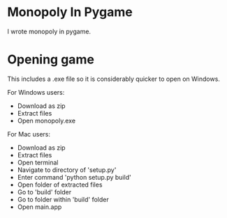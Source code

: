 # Monopoly In Pygame
I wrote monopoly in pygame.

# Opening game
This includes a .exe file so it is considerably quicker to open on Windows.

For Windows users:
  - Download as zip
  - Extract files
  - Open monopoly.exe
  
For Mac users:
  - Download as zip
  - Extract files
  - Open terminal
  - Navigate to directory of 'setup.py'
  - Enter command 'python setup.py build'
  - Open folder of extracted files
  - Go to 'build' folder
  - Go to folder within 'build' folder
  - Open main.app
